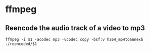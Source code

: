 # ffmpeg

## Reencode the audio track of a video to mp3
```
ffmpeg -i $1 -acodec mp3 -vcodec copy -bsf:v h264_mp4toannexb ./reencoded/$1
```
